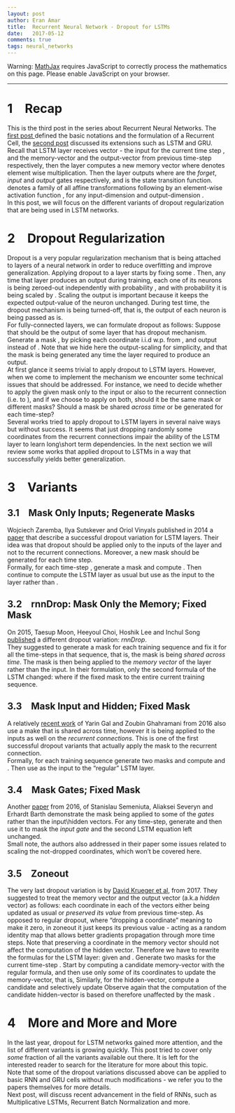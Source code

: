 ```yaml
---
layout: post
author: Eran Amar
title:  Recurrent Neural Network - Dropout for LSTMs
date:   2017-05-12
comments: true
tags: neural_networks
---
```



<script type="math/tex">
\newcommand{\lyxlock}{}
</script>
<noscript>
<div class="warning">
Warning: <a href="http://www.mathjax.org/">MathJax</a> requires JavaScript to correctly process the mathematics on this page. Please enable JavaScript on your browser.
</div><hr>
</hr></noscript>



<h1 class="Section">
<a class="toc" name="toc-Section-1">1</a> Recap
</h1>
<div class="Unindented">
This is the third post in the series about Recurrent Neural Networks. The <a class="URL" href="https://eranamar.github.io/site/2017/04/20/Recurrent-Neural-Network-Introduction.html">first post </a>defined the basic notations and the formulation of a Recurrent Cell, the <a class="URL" href="https://eranamar.github.io/site/2017/04/30/Recurrent-Neural-Network-LSTM-and-GRU.html">second post</a> discussed its extensions such as LSTM and GRU. Recall that LSTM layer receives vector <span class="MathJax_Preview"><script type="math/tex">
\mathbf{x}^{\left(t\right)}
</script>
</span> - the input for the current time step <span class="MathJax_Preview"><script type="math/tex">
t
</script>
</span>, and <span class="MathJax_Preview"><script type="math/tex">
\mathbf{c}^{\left(t-1\right)},\mathbf{h}^{\left(t-1\right)}
</script>
</span> the memory-vector and the output-vector from previous time-step respectively, then the layer computes a new memory vector <span class="MathJax_Preview">
<script type="math/tex;mode=display">

\mathbf{c}^{\left(t\right)}=\mathbf{f}\left(\mathbf{x}^{\left(t\right)},\mathbf{h}^{\left(t-1\right)}\right)\circ\mathbf{c}^{\left(t-1\right)}+\mathbf{i}\left(\mathbf{x}^{\left(t\right)},\mathbf{h}^{\left(t-1\right)}\right)\circ\mathbf{s}\left(\mathbf{x}^{\left(t\right)},\mathbf{h}^{\left(t-1\right)}\right)

</script>
</span>
where <span class="MathJax_Preview"><script type="math/tex">
\circ
</script>
</span> denotes element wise multiplication. Then the layer outputs <span class="MathJax_Preview">
<script type="math/tex;mode=display">

\mathbf{h}^{\left(t\right)}=\mathbf{o}\left(\mathbf{x}^{\left(t\right)},\mathbf{h}^{\left(t-1\right)}\right)\circ tanh\left(\mathbf{c}^{\left(t\right)}\right)

</script>
</span>
where <span class="MathJax_Preview"><script type="math/tex">
\mathbf{f},\mathbf{i},\mathbf{o}\in\mathcal{S}_{sigmoid}
</script>
</span> are the <i>forget</i>, <i>input</i> and <i>output</i> gates respectively, and <span class="MathJax_Preview"><script type="math/tex">
\mathbf{s}\in\mathcal{S}_{tanh}
</script>
</span> is the state transition function. <span class="MathJax_Preview"><script type="math/tex">
\mathcal{S}_{\sigma}
</script>
</span> denotes a family of all affine transformations <span class="MathJax_Preview"><script type="math/tex">
\mathbb{R}^{n}\times\mathbb{R}^{n}\to\mathbb{R}^{m}
</script>
</span> following by an element-wise activation function <span class="MathJax_Preview"><script type="math/tex">
\sigma
</script>
</span>, for any input-dimension <span class="MathJax_Preview"><script type="math/tex">
n
</script>
</span> and output-dimension <span class="MathJax_Preview"><script type="math/tex">
m
</script>
</span>.
</div>
<div class="Indented">
In this post, we will focus on the different variants of dropout regularization that are being used in LSTM networks. 
</div>
<h1 class="Section">
<a class="toc" name="toc-Section-2">2</a> Dropout Regularization
</h1>
<div class="Unindented">
Dropout is a very popular regularization mechanism that is being attached to layers of a neural network in order to reduce overfitting and improve generalization. Applying dropout to a layer starts by fixing some <span class="MathJax_Preview"><script type="math/tex">
p\in\left(0,1\right)
</script>
</span>. Then, any time that layer produces an output during training, each one of its neurons is being zeroed-out independently with probability <span class="MathJax_Preview"><script type="math/tex">
p
</script>
</span>, and with probability <span class="MathJax_Preview"><script type="math/tex">
1-p
</script>
</span> it is being scaled by <span class="MathJax_Preview"><script type="math/tex">
\frac{1}{1-p}
</script>
</span>. Scaling the output is important because it keeps the expected output-value of the neuron unchanged. During test time, the dropout mechanism is being turned-off, that is, the output of each neuron is being passed as is. 
</div>
<div class="Indented">
For fully-connected layers, we can formulate dropout as follows: Suppose that <span class="MathJax_Preview"><script type="math/tex">
\mathbf{h}
</script>
</span> should be the output of some layer that has dropout mechanism. Generate a mask <span class="MathJax_Preview"><script type="math/tex">
\mathbf{z}\in\left\{ 0,1\right\} ^{n}
</script>
</span>, by picking each coordinate i.i.d w.p. <span class="MathJax_Preview"><script type="math/tex">
p
</script>
</span> from <span class="MathJax_Preview"><script type="math/tex">
\left\{ 0,1\right\} 
</script>
</span>, and output <span class="MathJax_Preview"><script type="math/tex">
\mathbf{h}\circ\mathbf{z}
</script>
</span> instead of <span class="MathJax_Preview"><script type="math/tex">
\mathbf{h}
</script>
</span>. Note that we hide here the output-scaling for simplicity, and that the mask <span class="MathJax_Preview"><script type="math/tex">
\mathbf{z}
</script>
</span> is being generated any time the layer required to produce an output. 
</div>
<div class="Indented">
At first glance it seems trivial to apply dropout to LSTM layers. However, when we come to implement the mechanism we encounter some technical issues that should be addressed. For instance, we need to decide whether to apply the given mask only to the input <span class="MathJax_Preview"><script type="math/tex">
\mathbf{x}^{\left(t\right)}
</script>
</span> or also to the recurrent connection (i.e. to <span class="MathJax_Preview"><script type="math/tex">
\mathbf{h}^{\left(t-1\right)}
</script>
</span>), and if we choose to apply on both, should it be the same mask or different masks? Should a mask be shared <i>across time</i> or be generated for each time-step?
</div>
<div class="Indented">
Several works tried to apply dropout to LSTM layers in several naive ways but without success. It seems that just dropping randomly some coordinates from the recurrent connections <span class="MathJax_Preview"><script type="math/tex">
\mathbf{h}^{\left(t-1\right)}
</script>
</span> impair the ability of the LSTM layer to learn long\short term dependencies. In the next section we will review some works that applied dropout to LSTMs in a way that successfully yields better generalization. 
</div>
<h1 class="Section">
<a class="toc" name="toc-Section-3">3</a> Variants
</h1>
<h2 class="Subsection">
<a class="toc" name="toc-Subsection-3.1">3.1</a> Mask Only Inputs; Regenerate Masks
</h2>
<div class="Unindented">
Wojciech Zaremba, Ilya Sutskever and Oriol Vinyals published in 2014 a <a class="URL" href="https://arxiv.org/abs/1409.2329v5">paper</a> that describe a successful dropout variation for LSTM layers. Their idea was that dropout should be applied only to the inputs of the layer and not to the recurrent connections. Moreover, a new mask should be generated for each time step. 
</div>
<div class="Indented">
Formally, for each time-step <span class="MathJax_Preview"><script type="math/tex">
t
</script>
</span>, generate a mask <span class="MathJax_Preview"><script type="math/tex">
\mathbf{z}^{\left(t\right)}
</script>
</span> and compute <span class="MathJax_Preview"><script type="math/tex">
\mathbf{\hat{x}}^{\left(t\right)}:=\mathbf{x}^{\left(t\right)}\circ\mathbf{z}^{\left(t\right)}
</script>
</span>. Then continue to compute the LSTM layer as usual but use <span class="MathJax_Preview"><script type="math/tex">
\mathbf{\hat{x}}^{\left(t\right)}
</script>
</span> as the input to the layer rather than <span class="MathJax_Preview"><script type="math/tex">
\mathbf{x}^{\left(t\right)}
</script>
</span>. 
</div>
<h2 class="Subsection">
<a class="toc" name="toc-Subsection-3.2">3.2</a> rnnDrop: Mask Only the Memory; Fixed Mask
</h2>
<div class="Unindented">
On 2015, Taesup Moon, Heeyoul Choi, Hoshik Lee and Inchul Song <a class="URL" href="https://www.stat.berkeley.edu/~tsmoon/files/Conference/asru2015.pdf">published</a> a different dropout variation: <i>rnnDrop</i>. 
</div>
<div class="Indented">
They suggested to generate a mask for each training sequence and fix it for all the time-steps in that sequence, that is, the mask is being <i>shared across time</i>. The mask is then being applied to the <i>memory vector</i> of the layer rather than the input. In their formulation, only the second formula of the LSTM changed: <span class="MathJax_Preview">
<script type="math/tex;mode=display">

\mathbf{h}^{\left(t\right)}=\mathbf{o}\left(\mathbf{x}^{\left(t\right)},\mathbf{h}^{\left(t-1\right)}\right)\circ tanh\left(\mathbf{c}^{\left(t\right)}\circ\mathbf{z}\right)

</script>
</span>
where <span class="MathJax_Preview"><script type="math/tex">
\mathbf{z}
</script>
</span> if the fixed mask to the entire current training sequence.
</div>
<h2 class="Subsection">
<a class="toc" name="toc-Subsection-3.3">3.3</a> Mask Input and Hidden; Fixed Mask
</h2>
<div class="Unindented">
A relatively <a class="URL" href="https://arxiv.org/abs/1512.05287">recent work</a> of Yarin Gal and Zoubin Ghahramani from 2016 also use a make that is shared across time, however it is being applied to the inputs as well on the <i>recurrent connections</i>. This is one of the first successful dropout variants that actually apply the mask to the recurrent connection. 
</div>
<div class="Indented">
Formally, for each training sequence generate two masks <span class="MathJax_Preview"><script type="math/tex">
\mathbf{z}_{1},\mathbf{z}_{2}
</script>
</span> and compute <span class="MathJax_Preview"><script type="math/tex">
\mathbf{\hat{x}}^{\left(t\right)}:=\mathbf{x}^{\left(t\right)}\circ\mathbf{z}_{1}
</script>
</span> and <span class="MathJax_Preview"><script type="math/tex">
\mathbf{\hat{h}}^{\left(t-1\right)}:=\mathbf{h}^{\left(t-1\right)}\circ\mathbf{z}_{2}
</script>
</span>. Then use <span class="MathJax_Preview"><script type="math/tex">
\mathbf{\hat{x}}^{\left(t\right)},\mathbf{\hat{h}}^{\left(t-1\right)}
</script>
</span> as the input to the “regular” LSTM layer.
</div>
<h2 class="Subsection">
<a class="toc" name="toc-Subsection-3.4">3.4</a> Mask Gates; Fixed Mask
</h2>
<div class="Unindented">
Another <a class="URL" href="https://arxiv.org/abs/1603.05118">paper</a> from 2016, of Stanislau Semeniuta, Aliaksei Severyn and Erhardt Barth demonstrate the mask being applied to some of the <i>gates</i> rather than the input\hidden vectors. For any time-step, generate <span class="MathJax_Preview"><script type="math/tex">
\mathbf{z}^{\left(t\right)}
</script>
</span> and then use it to mask the <i>input gate</i><span class="MathJax_Preview">
<script type="math/tex;mode=display">

\mathbf{c}^{\left(t\right)}=\mathbf{f}\left(\mathbf{x}^{\left(t\right)},\mathbf{h}^{\left(t-1\right)}\right)\circ\mathbf{c}^{\left(t-1\right)}+\mathbf{z}^{\left(t\right)}\circ\mathbf{i}\left(\mathbf{x}^{\left(t\right)},\mathbf{h}^{\left(t-1\right)}\right)\circ\mathbf{s}\left(\mathbf{x}^{\left(t\right)},\mathbf{h}^{\left(t-1\right)}\right)

</script>
</span>
and the second LSTM equation left unchanged. 
</div>
<div class="Indented">
Small note, the authors also addressed in their paper some issues related to scaling the not-dropped coordinates, which won’t be covered here.
</div>
<h2 class="Subsection">
<a class="toc" name="toc-Subsection-3.5">3.5</a> Zoneout
</h2>
<div class="Unindented">
The very last dropout variation is by <a class="URL" href="https://arxiv.org/abs/1606.01305">David Krueger et al</a>, from 2017. They suggested to treat the memory vector <span class="MathJax_Preview"><script type="math/tex">
\mathbf{c}^{\left(t\right)}
</script>
</span> and the output vector (a.k.a <i>hidden</i> vector) <span class="MathJax_Preview"><script type="math/tex">
\mathbf{h}^{\left(t\right)}
</script>
</span> as follows: each coordinate in each of the vectors either being updated as usual or <i>preserved its value</i> from previous time-step. As opposed to regular dropout, where “dropping a coordinate” meaning to make it zero, in zoneout it just keeps its previous value - acting as a random identity map that allows better gradients propagation through more time steps. Note that preserving a coordinate in the memory vector should not affect the computation of the hidden vector. Therefore we have to rewrite the formulas for the LSTM layer: given <span class="MathJax_Preview"><script type="math/tex">
\mathbf{x}^{\left(t\right)},\mathbf{h}^{\left(t-1\right)}
</script>
</span> and <span class="MathJax_Preview"><script type="math/tex">
\mathbf{c}^{\left(t-1\right)}
</script>
</span>. Generate two masks <span class="MathJax_Preview"><script type="math/tex">
\mathbf{z}_{1}^{\left(t\right)},\mathbf{z}_{2}^{\left(t\right)}
</script>
</span> for the current time-step <span class="MathJax_Preview"><script type="math/tex">
t
</script>
</span>. Start by computing a candidate memory-vector with the regular formula, <span class="MathJax_Preview">
<script type="math/tex;mode=display">

\mathbf{\hat{c}}^{\left(t\right)}=\mathbf{f}\left(\mathbf{x}^{\left(t\right)},\mathbf{h}^{\left(t-1\right)}\right)\circ\mathbf{c}^{\left(t-1\right)}+\mathbf{i}\left(\mathbf{x}^{\left(t\right)},\mathbf{h}^{\left(t-1\right)}\right)\circ\mathbf{s}\left(\mathbf{x}^{\left(t\right)},\mathbf{h}^{\left(t-1\right)}\right)

</script>
</span>
and then use only <i>some</i> of its coordinates to update the memory-vector, that is, <span class="MathJax_Preview">
<script type="math/tex;mode=display">

\mathbf{c}^{\left(t\right)}=\mathbf{z}_{1}^{\left(t\right)}\circ\mathbf{c}^{\left(t-1\right)}+\left(1-\mathbf{z}_{1}^{\left(t\right)}\right)\circ\mathbf{\hat{c}}^{\left(t\right)}

</script>
</span>
Similarly, for the hidden-vector, compute a candidate <span class="MathJax_Preview">
<script type="math/tex;mode=display">

\mathbf{\hat{h}}^{\left(t\right)}=\mathbf{o}\left(\mathbf{x}^{\left(t\right)},\mathbf{h}^{\left(t-1\right)}\right)\circ tanh\left(\mathbf{\hat{c}}^{\left(t\right)}\right)

</script>
</span>
and selectively update <span class="MathJax_Preview">
<script type="math/tex;mode=display">

\mathbf{h}^{\left(t\right)}=\mathbf{z}_{2}^{\left(t\right)}\circ\mathbf{h}^{\left(t-1\right)}+\left(1-\mathbf{z}_{2}^{\left(t\right)}\right)\circ\mathbf{\hat{h}}^{\left(t\right)}

</script>
</span>
Observe again that the computation of the candidate hidden-vector is based on <span class="MathJax_Preview"><script type="math/tex">
\mathbf{\hat{c}}^{\left(t\right)}
</script>
</span> therefore unaffected by the mask <span class="MathJax_Preview"><script type="math/tex">
\mathbf{z}_{1}^{\left(t\right)}
</script>
</span>.
</div>
<h1 class="Section">
<a class="toc" name="toc-Section-4">4</a> More and More and More
</h1>
<div class="Unindented">
In the last year, dropout for LSTM networks gained more attention, and the list of different variants is growing quickly. This post tried to cover only <i>some</i> fraction of all the variants available out there. It is left for the interested reader to search for the literature for more about this topic. 
</div>
<div class="Indented">
Note that some of the dropout variations discussed above can be applied to basic RNN and GRU cells without much modifications - we refer you to the papers themselves for more details. 
</div>
<div class="Indented">
Next post, will discuss recent advancement in the field of RNNs, such as Multiplicative LSTMs, Recurrent Batch Normalization and more.
</div>
